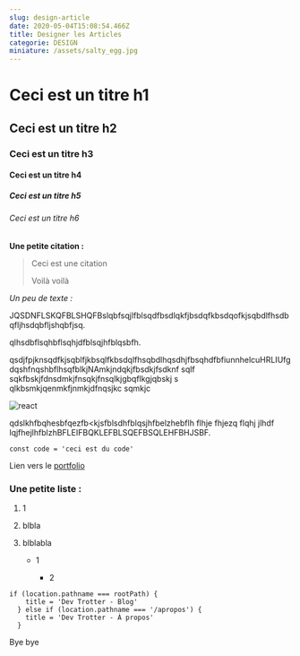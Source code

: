 ```yaml
---
slug: design-article
date: 2020-05-04T15:08:54.466Z
title: Designer les Articles
categorie: DESIGN
miniature: /assets/salty_egg.jpg
---
```

# Ceci est un titre h1

## Ceci est un titre h2

### Ceci est un titre h3

#### Ceci est un titre h4

##### Ceci est un titre h5

###### Ceci est un titre h6

**Une petite citation :**

> Ceci est une citation
>
> Voilà voilà

*Un peu de texte :* 

JQSDNFLSKQFBLSHQFBslqbfsqjlfblsqdfbsdlqkfjbsdqfkbsdqofkjsqbdlfhsdbqfljhsdqbfljshqbfjsq.

qlhsdbflsqhbflsqhjdfblsqjhfblqsbfh.

qsdjfpjknsqdfkjsqblfjkbsqlfkbsdqlfhsqbdlhqsdhjfbsqhdfbfiunnhelcuHRLIUfgdqshfnqshbflhsqfblkjNAmkjndqkjfbsdkjfsdknf sqlf sqkfbskjfdnsdmkjfnsqkjfnsqlkjgbqflkgjqbskj s qlkbsmkjqenmkfjnmkjdfnqsjkc sqmkjc 

![react](/assets/miniature.png "react")

qdslkhfbqhesbfqezfb<kjsfblsdhfblqsjhfbelzhebflh flhje fhjezq flqhj jlhdf lqjfhejlhfblzhBFLEIFBQKLEFBLSQEFBSQLEHFBHJSBF.

`const code = 'ceci est du code'`

Lien vers le [portfolio](www.ilanamzallag.com)

### Une petite liste : 

1. 1
2. blbla
3. blblabla

   * 1

     * 2

```
if (location.pathname === rootPath) {
    title = 'Dev Trotter - Blog'
  } else if (location.pathname === '/apropos') {
    title = 'Dev Trotter - À propos'
  }
```



Bye bye